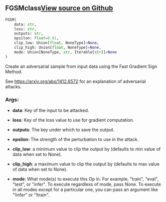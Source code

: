 ## FGSM<span class="tag">class</span><a class="sourcelink" href=https://github.com/fastestimator/fastestimator/blob/r1.1/fastestimator/op/tensorop/gradient/fgsm.py/#L32-L73>View source on Github</a>
```python
FGSM(
	data: str,
	loss: str,
	outputs: str,
	epsilon: float=0.01,
	clip_low: Union[float, NoneType]=None,
	clip_high: Union[float, NoneType]=None,
	mode: Union[NoneType, str, Iterable[str]]=None
)
```
Create an adversarial sample from input data using the Fast Gradient Sign Method.

See https://arxiv.org/abs/1412.6572 for an explanation of adversarial attacks.


<h3>Args:</h3>


* **data**: Key of the input to be attacked.

* **loss**: Key of the loss value to use for gradient computation.

* **outputs**: The key under which to save the output.

* **epsilon**: The strength of the perturbation to use in the attack.

* **clip_low**: a minimum value to clip the output by (defaults to min value of data when set to None).

* **clip_high**: a maximum value to clip the output by (defaults to max value of data when set to None).

* **mode**: What mode(s) to execute this Op in. For example, "train", "eval", "test", or "infer". To execute regardless of mode, pass None. To execute in all modes except for a particular one, you can pass an argument like "!infer" or "!train".

